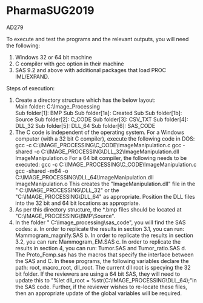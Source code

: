 # PharmaSUG2019
AD279

To execute and test the programs and the relevant outputs, you will need the following:
1. Windows 32 or 64 bit machine
2. C compiler with gcc option in their machine
3. SAS 9.2 and above with additional packages that load PROC IML/EXPAND.

Steps of execution:
1. Create a directory structure which has the below layout:                                                                                         
Main folder: C:\Image_Processing\
Sub folder[1]: BMP
Sub Sub folder[1a]: Created
Sub Sub folder[1b]: Source
Sub folder[2]: C_CODE
Sub folder[3]: CSV_TXT
Sub folder[4]: DLL_32
Sub folder[5]: DLL_64
Sub folder[6]: SAS_CODE
2. The C code is independent of the operating system. For a Windows computer (with a 32 bit C compiler), execute the following code in DOS:
gcc -c C:\IMAGE_PROCESSING\C_CODE\ImageManipulation.c
gcc -shared -o C:\IMAGE_PROCESSING\DLL_32\ImageManipulation.dll ImageManipulation.o
For a 64 bit compiler, the following needs to be executed:
gcc -c C:\IMAGE_PROCESSING\C_CODE\ImageManipulation.c
gcc -shared -m64 -o C:\IMAGE_PROCESSING\DLL_64\ImageManipulation.dll ImageManipulation.o
This creates the "ImageManipulation.dll" file in the " C:\IMAGE_PROCESSING\DLL_32" or the "C:\IMAGE_PROCESSING\DLL_64" as appropriate. 
Position the DLL files into the 32 bit and 64 bit locations as appropriate.
3. As per this directory structure, the *.bmp files should be located at "C:\IMAGE_PROCESSING\BMP\Source".
4. In the folder " C:\image_processing\sas_code", you will find the SAS codes:
  a. In order to replicate the results in section 3.1, you can run: Mammogram_magnify.SAS
  b. In order to replicate the results in section 3.2, you can run: Mammogram_EM.SAS
  c. In order to replicate the results in section 4, you can run: Tumor.SAS and Tumor_ratio.SAS
  d. The Proto_Fcmp.sas has the macros that specify the interface between the SAS and C.
In these programs, the following variables declare the path: root, macro_root, dll_root. The current dll root is specying the 32 bit folder. If the reviewers are using a 64 bit SAS, they will need to update this to "%let dll_root = %str(C:\IMAGE_PROCESSING\DLL_64\);"in the SAS code.
Further, if the reviewer wishes to re-locate these files, then an appropriate update of the global variables will be required.
